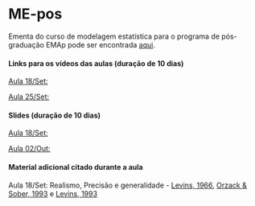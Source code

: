# ME-pos
Ementa do curso de modelagem estatística para o programa de pós-graduação EMAp pode ser encontrada [aqui](https://github.com/claustru/ME-pos/blob/master/Docs/EmentaModelagemEstatisticaMestradoClaudioStruchiner.pdf).

#### Links para os vídeos das aulas (duração de 10 dias)
[Aula 18/Set:](https://fgvbr-my.sharepoint.com/:f:/g/personal/claudio_struchiner_fgv_br/ErIYlWz7xoZNp-hhk8eCi-gBL3Het1sYuew43rK-9J_lGg?e=r7NMdL)

[Aula 25/Set:](https://fgvbr-my.sharepoint.com/:f:/g/personal/claudio_struchiner_fgv_br/Ei2mUDuM5xNKhqGBY3eg-3sBN8KNbgQ8gkVjJEpk4es7WA?e=AUelg0)

#### Slides (duração de 10 dias)
[Aula 18/Set:](https://fgvbr-my.sharepoint.com/:f:/g/personal/claudio_struchiner_fgv_br/EvsVJ-FJi2hErgWKL-HzMfIBbrIAdWRb_bSxCZjnYkFTGQ?e=zveSlZ)

[Aula 02/Out:](https://fgvbr-my.sharepoint.com/:f:/g/personal/claudio_struchiner_fgv_br/EklvxAqIpAZNgjTiXixadNIBL6a2IgU1EimHI5PKfQeEZQ?e=UZDPVa)

#### Material adicional citado durante a aula

Aula 18/Set: Realismo, Precisão e generalidade - [Levins, 1966](https://www.jstor.org/stable/pdf/27836590.pdf?casa_token=7tSi2uV0FvMAAAAA:pOA0tm3YnGbEgyv6GWFHQp0skImzirrSRkOznEPGnrhh8ATBAXMC9GTOuIkUWLw55pGTz4dX6SEdCJmW546H7aNyEvgSAo58uphzbEXPLUf029BaaQQzhA), [Orzack & Sober, 1993](https://www.jstor.org/stable/pdf/3037250.pdf) e [Levins, 1993](https://www.jstor.org/stable/pdf/3037251.pdf)


